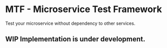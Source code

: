 # MTF - Microservice Test Framework
Test your microservice without dependency to other services.

##  WIP Implementation is under development. 
